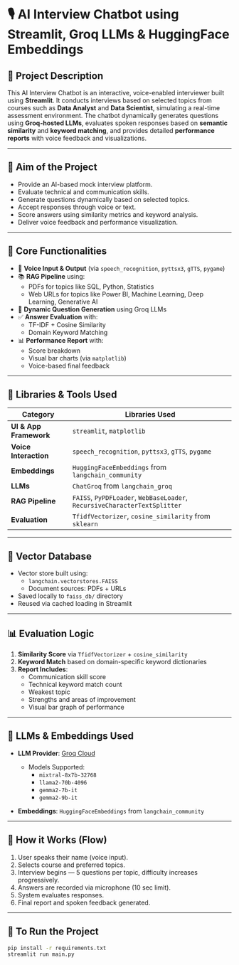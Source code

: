 # 🎙️ AI Interview Chatbot using Streamlit, Groq LLMs & HuggingFace Embeddings

## 📌 Project Description

This AI Interview Chatbot is an interactive, voice-enabled interviewer built using **Streamlit**. It conducts interviews based on selected topics from courses such as **Data Analyst** and **Data Scientist**, simulating a real-time assessment environment. The chatbot dynamically generates questions using **Groq-hosted LLMs**, evaluates spoken responses based on **semantic similarity** and **keyword matching**, and provides detailed **performance reports** with voice feedback and visualizations.

---

## 🎯 Aim of the Project

- Provide an AI-based mock interview platform.
- Evaluate technical and communication skills.
- Generate questions dynamically based on selected topics.
- Accept responses through voice or text.
- Score answers using similarity metrics and keyword analysis.
- Deliver voice feedback and performance visualization.

---

## 🧠 Core Functionalities

- 🎤 **Voice Input & Output** (via `speech_recognition`, `pyttsx3`, `gTTS`, `pygame`)
- 📚 **RAG Pipeline** using:
  - PDFs for topics like SQL, Python, Statistics
  - Web URLs for topics like Power BI, Machine Learning, Deep Learning, Generative AI
- 🧠 **Dynamic Question Generation** using Groq LLMs
- ✅ **Answer Evaluation** with:
  - TF-IDF + Cosine Similarity
  - Domain Keyword Matching
- 📊 **Performance Report** with:
  - Score breakdown
  - Visual bar charts (via `matplotlib`)
  - Voice-based final feedback

---

## 🔧 Libraries & Tools Used

| Category             | Libraries Used |
|----------------------|----------------|
| **UI & App Framework** | `streamlit`, `matplotlib` |
| **Voice Interaction** | `speech_recognition`, `pyttsx3`, `gTTS`, `pygame` |
| **Embeddings**       | `HuggingFaceEmbeddings` from `langchain_community` |
| **LLMs**             | `ChatGroq` from `langchain_groq` |
| **RAG Pipeline**     | `FAISS`, `PyPDFLoader`, `WebBaseLoader`, `RecursiveCharacterTextSplitter` |
| **Evaluation**       | `TfidfVectorizer`, `cosine_similarity` from `sklearn` |

---

## 📂 Vector Database

- Vector store built using:
  - `langchain.vectorstores.FAISS`
  - Document sources: PDFs + URLs
- Saved locally to `faiss_db/` directory
- Reused via cached loading in Streamlit

---

## 📊 Evaluation Logic

1. **Similarity Score** via `TfidfVectorizer` + `cosine_similarity`
2. **Keyword Match** based on domain-specific keyword dictionaries
3. **Report Includes**:
   - Communication skill score
   - Technical keyword match count
   - Weakest topic
   - Strengths and areas of improvement
   - Visual bar graph of performance

---

## 🧠 LLMs & Embeddings Used

- **LLM Provider**: [Groq Cloud](https://console.groq.com/)
  - Models Supported:
    - `mixtral-8x7b-32768`
    - `llama2-70b-4096`
    - `gemma2-7b-it`
    - `gemma2-9b-it`

- **Embeddings**: `HuggingFaceEmbeddings` from `langchain_community`

---

## 📘 How it Works (Flow)

1. User speaks their name (voice input).
2. Selects course and preferred topics.
3. Interview begins — 5 questions per topic, difficulty increases progressively.
4. Answers are recorded via microphone (10 sec limit).
5. System evaluates responses.
6. Final report and spoken feedback generated.


---

## 🚀 To Run the Project

```bash
pip install -r requirements.txt
streamlit run main.py


